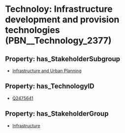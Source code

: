 # Technoloy: __Infrastructure development and provision technologies__ (PBN__Technology_2377)

## Property: has_StakeholderSubgroup

* [Infrastructure and Urban Planning](PBN__TechSubgroup_86)

## Property: has_TechnologyID

* [Q2475641](Q2475641)

## Property: has_StakeholderGroup

* [Infrastructure](PBN__TechGroup_4)

